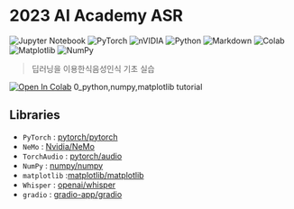 # 2023 AI Academy ASR

![Jupyter Notebook](https://img.shields.io/badge/jupyter-%23FA0F00.svg?style=for-the-badge&logo=jupyter&logoColor=white)
![PyTorch](https://img.shields.io/badge/PyTorch-%23EE4C2C.svg?style=for-the-badge&logo=PyTorch&logoColor=white)
![nVIDIA](https://img.shields.io/badge/nVIDIA-%2376B900.svg?style=for-the-badge&logo=nVIDIA&logoColor=white)
![Python](https://img.shields.io/badge/python-3670A0?style=for-the-badge&logo=python&logoColor=ffdd54)
![Markdown](https://img.shields.io/badge/markdown-%23000000.svg?style=for-the-badge&logo=markdown&logoColor=white)
![Colab](https://img.shields.io/badge/Colab-F9AB00?style=for-the-badge&logo=googlecolab&color=525252)
![Matplotlib](https://img.shields.io/badge/Matplotlib-%23ffffff.svg?style=for-the-badge&logo=Matplotlib&logoColor=black)
![NumPy](https://img.shields.io/badge/numpy-%23013243.svg?style=for-the-badge&logo=numpy&logoColor=white)

> 딥러닝을 이용한식음성인식 기초 실습

<a href="https://colab.research.google.com/github/june-oh/2023_AI_Academy_ASR/blob/main/0_python_%ED%8A%9C%ED%86%A0%EB%A6%AC%EC%96%BC.ipynb"><img src="https://colab.research.google.com/assets/colab-badge.svg" alt="Open In Colab"></a> 0_python,numpy,matplotlib tutorial 


## Libraries
- `PyTorch` : [pytorch/pytorch]( https://github.com/pytorch/pytorch )
- `NeMo` : [Nvidia/NeMo](https://github.com/NVIDIA/NeMo)
- `TorchAudio` : [pytorch/audio](https://github.com/pytorch/audio) 
- `NumPy` : [numpy/numpy](https://github.com/numpy/numpy)
- `matplotlib` :[matplotlib/matplotlib](https://github.com/matplotlib/matplotlib)
- `Whisper` : [openai/whisper](https://github.com/openai/whisper)
- `gradio` : [gradio-app/gradio](https://github.com/gradio-app/gradio)

